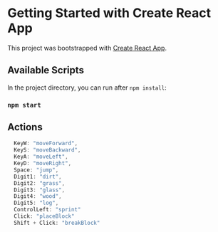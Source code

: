 # Getting Started with Create React App

This project was bootstrapped with [Create React App](https://github.com/facebook/create-react-app).

## Available Scripts

In the project directory, you can run after `npm install`:

### `npm start`

## Actions

```ts
  KeyW: "moveForward",
  KeyS: "moveBackward",
  KeyA: "moveLeft",
  KeyD: "moveRight",
  Space: "jump",
  Digit1: "dirt",
  Digit2: "grass",
  Digit3: "glass",
  Digit4: "wood",
  Digit5: "log",
  ControlLeft: "sprint"
  Click: "placeBlock"
  Shift + Click: "breakBlock"
```
